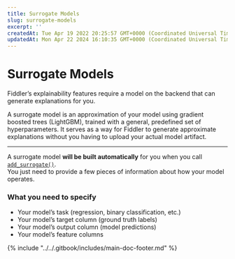 ```yaml
---
title: Surrogate Models
slug: surrogate-models
excerpt: ''
createdAt: Tue Apr 19 2022 20:25:57 GMT+0000 (Coordinated Universal Time)
updatedAt: Mon Apr 22 2024 16:10:35 GMT+0000 (Coordinated Universal Time)
---
```


# Surrogate Models

Fiddler’s explainability features require a model on the backend that can generate explanations for you.

A surrogate model is an approximation of your model using gradient boosted trees (LightGBM), trained with a general, predefined set of hyperparameters. It serves as a way for Fiddler to generate approximate explanations without you having to upload your actual model artifact.

***

A surrogate model **will be built automatically** for you when you call [`add_surrogate()`](../../Python\_Client\_3-x/api-methods-30.md#add\_surrogate).\
You just need to provide a few pieces of information about how your model operates.

### What you need to specify

* Your model’s task (regression, binary classification, etc.)
* Your model’s target column (ground truth labels)
* Your model’s output column (model predictions)
* Your model’s feature columns

{% include "../../.gitbook/includes/main-doc-footer.md" %}

